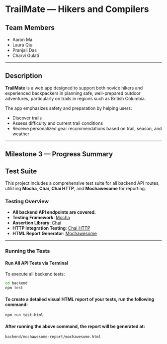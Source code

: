 # TrailMate — Hikers and Compilers

## Team Members
- Aaron Ma  
- Laura Qiu  
- Pranjali Das  
- Charvi Gulati  

---

## Description
**TrailMate** is a web app designed to support both novice hikers and experienced backpackers in planning safe, well-prepared outdoor adventures, particularly on trails in regions such as British Columbia.

The app emphasizes safety and preparation by helping users:
- Discover trails  
- Assess difficulty and current trail conditions  
- Receive personalized gear recommendations based on trail, season, and weather  

---

## Milestone 3 — Progress Summary
## Test Suite

This project includes a comprehensive test suite for all backend API routes, utilizing **Mocha**, **Chai**, **Chai HTTP**, and **Mochawesome** for reporting.

### Testing Overview

- **All backend API endpoints are covered.**
- **Testing Framework**: [Mocha](https://mochajs.org/)
- **Assertion Library**: [Chai](https://www.chaijs.com/)
- **HTTP Integration Testing**: [Chai HTTP](https://www.chaijs.com/plugins/chai-http/)
- **HTML Report Generator**: [Mochawesome](https://github.com/adamgruber/mochawesome)
---

### Running the Tests

#### Run All API Tests via Terminal

To execute all backend tests:

```bash
cd backend
npm test
```

#### To create a detailed visual HTML report of your tests, run the following command:

```bash
npm run test-html
```

#### After running the above command, the report will be generated at:
```bash
backend/mochawesome-report/mochawesome.html
```







